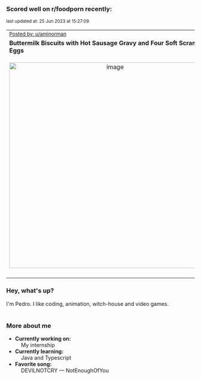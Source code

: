 ### Scored well on r/foodporn recently:

<p align="left"><sub>last updated at: 25 Jun 2023 at 15:27:09</sub></p>

|   |
| --- |
| <sub>[Posted by: u/aminorman][source]</sub> |
| **Buttermilk Biscuits with Hot Sausage Gravy and Four Soft Scrambled Eggs** | 
|<p align="center"> <img alt="image" src="https://i.redd.it/eqhvjcoydr7b1.jpg" width="550" /> </p>|
|   |

### Hey, what's up?

I'm Pedro. I like coding, animation, witch-house and video games.<br><br>

### More about me
- **Currently working on:**  
&nbsp;&nbsp;&nbsp;&nbsp;My internship
- **Currently learning:**  
&nbsp;&nbsp;&nbsp;&nbsp;Java and Typescript
- **Favorite song:**  
&nbsp;&nbsp;&nbsp;&nbsp;DEVILNOTCRY — NotEnoughOfYou<br><br>

  



  
  
  
[linkedin]: https://linkedin.com/in/pedro-h-r-gomes-8a487b14a/
[gmail]: mailto:pilique11@gmail.com
[source]: https://reddit.com/r/FoodPorn/comments/14gwyr1/buttermilk_biscuits_with_hot_sausage_gravy_and/
[redditAPI]: https://www.reddit.com/dev/api/